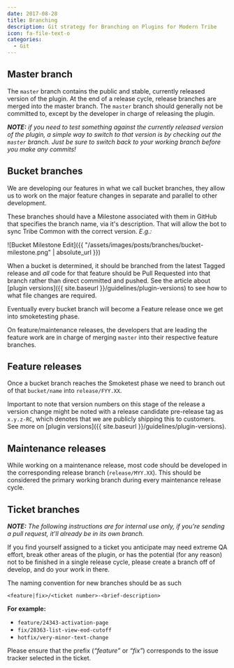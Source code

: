 ```yaml
---
date: 2017-08-28
title: Branching
description: Git strategy for Branching on Plugins for Modern Tribe
icon: fa-file-text-o
categories:
  - Git
---
```


## Master branch

The `master` branch contains the public and stable, currently released version of the plugin. At the end of a
release cycle, release branches are merged into the master branch. The `master` branch should
generally not be committed to, except by the developer in charge of releasing the plugin.

_**NOTE:** if you need to test something against the currently released version of the plugin, a
simple way to switch to that version is by checking out the `master` branch. Just be sure to switch
back to your working branch before you make any commits!_

## Bucket branches

We are developing our features in what we call bucket branches, they allow us to work on the major feature
changes in separate and parallel to other development.

These branches should have a Milestone associated with them in GitHub that specifies the branch name, via
it's description. That will allow the bot to sync Tribe Common with the correct version. _E.g.:_

![Bucket Milestone Edit]({{ "/assets/images/posts/branches/bucket-milestone.png" | absolute_url }})

When a bucket is determined, it should be branched from the latest Tagged release and _all_ code for that
feature should be Pull Requested into that branch rather than direct committed and pushed. See the article
about [plugin versions]({{ site.baseurl }}/guidelines/plugin-versions) to see how to what file changes are required.

Eventually every bucket branch will become a Feature release once we get into smoketesting phase.

On feature/maintenance releases, the developers that are leading the feature work are in charge of merging
`master` into their respective feature branches.

## Feature releases

Once a bucket branch reaches the Smoketest phase we need to branch out of that `bucket/name` into `release/FYY.XX`.

Important to note that version numbers on this stage of the release a version change might be noted with a release
candidate pre-release tag as `x.y.z-RC`, which denotes that we are publicly shipping this to customers. See more
on [plugin versions]({{ site.baseurl }}/guidelines/plugin-versions).

## Maintenance releases

While working on a maintenance release, most code should be developed in the corresponding release
branch (`release/MYY.XX`). This should be considered the primary working branch during every
maintenance release cycle.

## Ticket branches

_**NOTE:** The following instructions are for internal use only, if you're sending a pull request,
it'll already be in its own branch._

If you find yourself assigned to a ticket you anticipate may need extreme QA effort, break other
areas of the plugin, or has the potential (for any reason) not to be finished in a single release
cycle, please create a branch off of develop, and do your work in there.

The naming convention for new branches should be as such
```
<feature|fix>/<ticket number>-<brief-description>
```

**For example:**
- `feature/24343-activation-page`
- `fix/28363-list-view-eod-cutoff`
- `hotfix/very-minor-text-change`

Please ensure that the prefix (_“feature”_ or _“fix”_) corresponds to the issue tracker selected in
the ticket.